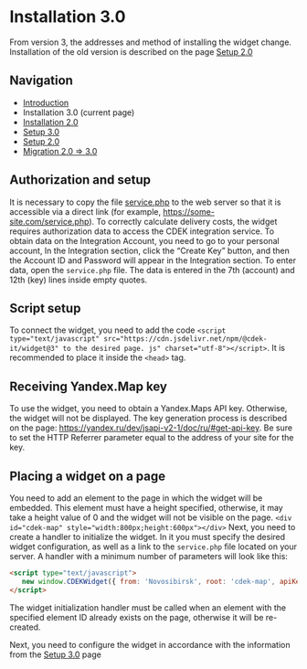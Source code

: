 # Installation 3.0
From version 3, the addresses and method of installing the widget change. Installation of the old version is described
on the page [Setup 2.0](INSTALL_2.md)

## Navigation
- [Introduction](INTRO.md)
- Installation 3.0 (current page)
- [Installation 2.0](INSTALL_2.md)
- [Setup 3.0](SETUP_3.md)
- [Setup 2.0](SETUP_2.md)
- [Migration 2.0 => 3.0](MIGRATION_2_3.md)

## Authorization and setup
It is necessary to copy the file [service.php](../../dist/service.php) to the web server so that it is accessible via a direct link (for example, https://some-site.com/service.php).
To correctly calculate delivery costs, the widget requires authorization data to access the CDEK integration service. To obtain data on the Integration Account, you need to go to your personal account, In the Integration section, click the “Create Key” button, and then the Account ID and Password will appear in the Integration section.
To enter data, open the `service.php` file. The data is entered in the 7th (account) and 12th (key) lines inside empty quotes.

## Script setup

To connect the widget, you need to add the
code `<script type="text/javascript" src="https://cdn.jsdelivr.net/npm/@cdek-it/widget@3" to the desired page. js" charset="utf-8"></script>`.
It is recommended to place it inside the `<head>` tag.

## Receiving Yandex.Map key
To use the widget, you need to obtain a Yandex.Maps API key. Otherwise, the widget will not be displayed. The key generation process is described on the page: https://yandex.ru/dev/jsapi-v2-1/doc/ru/#get-api-key. Be sure to set the HTTP Referrer parameter equal to the address of your site for the key.

## Placing a widget on a page
You need to add an element to the page in which the widget will be embedded. This element must have a height specified, otherwise, it may take a height value of 0 and the widget will not be visible on the page.
`<div id="cdek-map" style="width:800px;height:600px"></div>`
Next, you need to create a handler to initialize the widget. In it you must specify the desired widget configuration, as well as a link to the `service.php` file located on your server. A handler with a minimum number of parameters will look like this:
```html
<script type="text/javascript">
   new window.CDEKWidget({ from: 'Novosibirsk', root: 'cdek-map', apiKey: 'yandex-api-key', servicePath: 'https://some-site.com/service.php', defaultLocation: 'Novosibirsk' });
</script>
```

The widget initialization handler must be called when an element with the specified element ID already exists on the page, otherwise it will be re-created.

Next, you need to configure the widget in accordance with the information from the [Setup 3.0](SETUP_3.md) page
